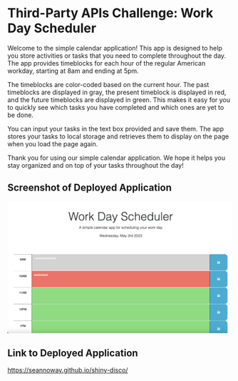 # Third-Party APIs Challenge: Work Day Scheduler

Welcome to the simple calendar application! This app is designed to help you store activities or tasks that you need to complete throughout the day. The app provides timeblocks for each hour of the regular American workday, starting at 8am and ending at 5pm.

The timeblocks are color-coded based on the current hour. The past timeblocks are displayed in gray, the present timeblock is displayed in red, and the future timeblocks are displayed in green. This makes it easy for you to quickly see which tasks you have completed and which ones are yet to be done.

You can input your tasks in the text box provided and save them. The app stores your tasks to local storage and retrieves them to display on the page when you load the page again.

Thank you for using our simple calendar application. We hope it helps you stay organized and on top of your tasks throughout the day!

## Screenshot of Deployed Application
![screenshot](./Assets/screenshot.png)

## Link to Deployed Application
https://seannoway.github.io/shiny-disco/